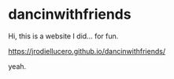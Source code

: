 # dancinwithfriends

Hi, this is a website I did... for fun.

https://jrodiellucero.github.io/dancinwithfriends/

yeah.

